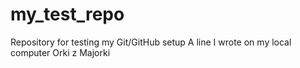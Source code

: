 # my_test_repo
Repository for testing my Git/GitHub setup
A line I wrote on my local computer 
Orki z Majorki 
